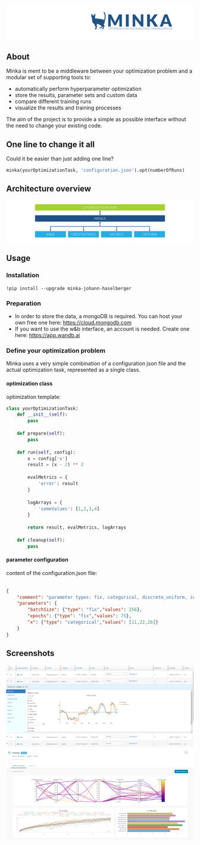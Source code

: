 <img src="https://raw.githubusercontent.com/gismo07/minka/master/assets/Minka.png">

## About
Minka is ment to be a middleware between your optimization problem and a modular set of supporting tools to:

* automatically perform hyperparameter optimization
* store the results, parameter sets and custom data
* compare different training runs
* visualize the results and training processes

The aim of the project is to provide a simple as possible interface without the need to change your existing code.

## One line to change it all 
Could it be easier than just adding one line?
```python
minka(yourOptimizationTask, 'configuration.json').opt(numberOfRuns)
```

## Architecture overview
<img src="https://raw.githubusercontent.com/gismo07/minka/master/assets/minka_overview2.png">

## Usage
### Installation
```
!pip install --upgrade minka-johann-haselberger
```

### Preparation
* In order to store the data, a mongoDB is required. You can host your own free one here: https://cloud.mongodb.com
* If you want to use the w&b interface, an account is needed. Create one here: https://app.wandb.ai

### Define your optimization problem
Minka uses a very simple combination of a configuration json file and the actual optimization task, represented as a single class.

#### optimization class
optimization template:
```python
class yourOptimizationTask:
    def __init__(self):
        pass
    
    def prepare(self):
        pass
    
    def run(self, config):
        x = config['x']
        result = (x - 2) ** 2
        
        evalMetrics = {
            'error': result
        }
        
        logArrays = {
            'someValues': [1,2,3,4]
        }
        
        return result, evalMetrics, logArrays
    
    def cleanup(self):
        pass

```

#### parameter configuration
content of the configuration.json file:
```json

{
    "comment": "parameter types: fix, categorical, discrete_uniform, int, loguniform, uniform",
    "parameters": {
        "batchSize": {"type": "fix","values": 256},
        "epochs": {"type": "fix","values": 75},
        "x": {"type": "categorical","values": [11,22,26]}
    }
}

```

## Screenshots
<img src="https://raw.githubusercontent.com/gismo07/minka/master/assets/omni.png">
<img src="https://raw.githubusercontent.com/gismo07/minka/master/assets/wandb.png">
